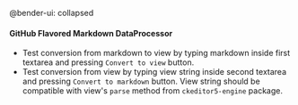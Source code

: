 @bender-ui: collapsed

#### GitHub Flavored Markdown DataProcessor

- Test conversion from markdown to view by typing markdown inside first textarea and pressing `Convert to view` button.
- Test conversion from view by typing view string inside second textarea and pressing `Convert to markdown` button.
View string should be compatible with view's `parse` method from `ckeditor5-engine` package.
